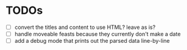 # TODOs

- [ ] convert the titles and content to use HTML? leave as is?
- [ ] handle moveable feasts because they currently don't make a date
- [ ] add a debug mode that prints out the parsed data line-by-line

